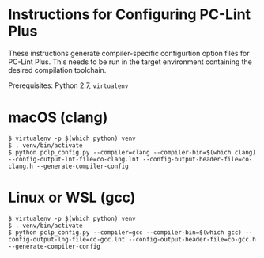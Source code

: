 # Instructions for Configuring PC-Lint Plus

These instructions generate compiler-specific configurtion option files for PC-Lint Plus. This needs to be run in the target environment containing the desired compilation toolchain.

Prerequisites: Python 2.7, `virtualenv`

# macOS (clang)

    $ virtualenv -p $(which python) venv
    $ . venv/bin/activate
    $ python pclp_config.py --compiler=clang --compiler-bin=$(which clang) --config-output-lnt-file=co-clang.lnt --config-output-header-file=co-clang.h --generate-compiler-config

# Linux or WSL (gcc)

    $ virtualenv -p $(which python) venv
    $ . venv/bin/activate
    $ python pclp_config.py --compiler=gcc --compiler-bin=$(which gcc) --config-output-lng-file=co-gcc.lnt --config-output-header-file=co-gcc.h --generate-compiler-config
